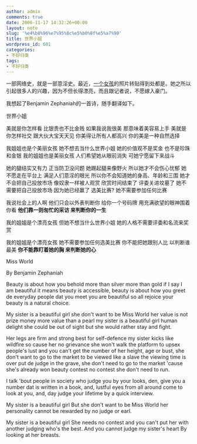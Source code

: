 ```yaml
---
author: admin
comments: true
date: 2006-11-17 14:32:26+00:00
layout: note
slug: '%e4%b8%96%e7%95%8c%e5%b0%8f%e5%a7%90'
title: 世界小姐
wordpress_id: 681
categories:
- 不好归类
tags:
- 不好归类
---
```


一部网络史，就是一部意淫史。最近，[一个女孩](http://club.7car.com.cn/topic/25/10641)的照片转贴得到处都是。她之所以引起很多人的兴趣，因为不但长得漂亮，而且跟记者说，不愿嫁入豪门。

我想起了Benjamin Zephaniah的一首诗，随手翻译如下。

世界小姐

美就是你怎样看
比银贵也不比金贱
如果我说我很美
那意味着美容易上手
美就是你怎样社交
跟大伙大宝天天见
你美得让所有人都高兴
你的美是一种自然选择

我姐姐也是个美丽女孩
她不想去当什么世界小姐
她的价值观不是奖金
也不是珍珠和金银
我的姐姐也是美丽女孩
人们希望她从眼前消失
可她宁愿留下来战斗

她的腿结实又有力
正当防卫没问题
她踢起腿来像野火
所以她才不会伤心忧郁
她不愿走在平台上
满足人们意淫的眼光
所以你不会知道她的身高、年龄和三围
她才不会把自己投放市场
像奴隶一样被人观赏
欣赏时间结束了
评委关进坟墓了
她不需要把自己投放市场
因为她已经赢了
选美比赛?
她不需要参加任何比赛

我说社会上的人啊
他们只会以外表判断你
给你一个号码牌
用充满欲望的眼神围着你看
**他们靠一则匆忙的采访
来判断你的一生**

我的姐姐是个漂亮女孩
但她不想当什么世界小姐
她的人格不需要评委和名流来奖赏

我的姐姐是个漂亮女孩
她不需要参加任何选美比赛
你不能把她跟别人比
以判断谁最美
**你不能靠盯着她的胸
来判断她的心**

Miss World  	

By Benjamin Zephaniah

Beauty is about how you behold
more than silver more than gold
if I say I am beautiful
it means beauty is accessible,
beauty is about how you greet
de everyday people dat you meet
you are beautiful so all rejoice
your beauty is a natural choice.

My sister is a beautiful girl
she don't want to be Miss World
her value is not prize money
more value than a pearl
my sister is a beautiful girl
human delight
she could be out of sight but she would rather stay and fight.

Her legs are firm and strong
best for self-defence
my sister kicks like wildfire
so cause her no grievance
she won't walk the platform
to upsex people's lust
and you can't get the number of her height, age or bust,
she don't want to go to the market
to be viewed like a slave
the viewing time is over
put de judge in the grave,
she don't need to go to the market
'cause she's already won
beauty contest no contest
she don't need to run.

I talk 'bout people in society who judge you by your looks, den,
give you a number dat is written in a book, and, lustful eyes
from all around come to look at you, and, day judge your lifetime
by a quick interview.

My sister is a beautiful girl
But she don't want to be Miss World
her personality cannot be rewarded by no judge or earl.

My sister is a beautiful girl
She needs no contest
and you can't put her with another judging who's the best.
And you cannot judge my sister's heart
By looking at her breasts. 
